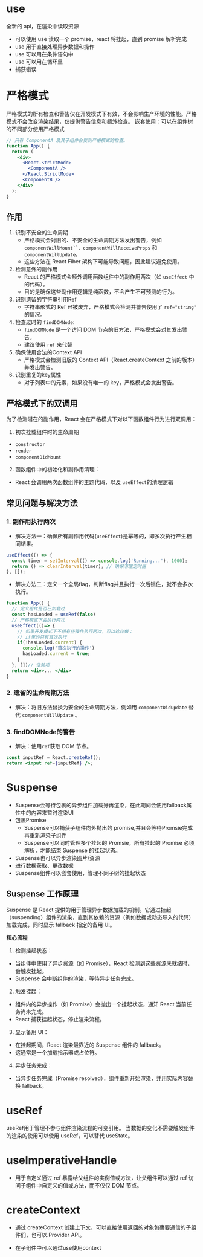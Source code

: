 # use
全新的 api，在渲染中读取资源
 - 可以使用 use 读取一个 promise，react 将挂起，直到 promise 解析完成
 - use 用于直接处理异步数据和操作
 - use 可以用在条件语句中
 - use 可以用在循环里
 - 捕获错误
# 严格模式
严格模式的所有检查和警告仅在开发模式下有效，不会影响生产环境的性能。严格模式不会改变渲染结果，仅提供警告信息和额外检查。
嵌套使用：可以在组件树的不同部分使用严格模式
```jsx
// 只有 ComponentA 及其子组件会受到严格模式的检查。
function App() {
  return (
    <div>
      <React.StrictMode>
        <ComponentA />
      </React.StrictMode>
      <ComponentB />
    </div>
  );
}

```
## 作用
1. 识别不安全的生命周期
   - 严格模式会对旧的、不安全的生命周期方法发出警告，例如` componentWillMount``、componentWillReceiveProps` 和 `componentWillUpdate。`
   - 这些方法在 React Fiber 架构下可能导致问题，因此建议避免使用。
2. 检测意外的副作用
   - React 的严格模式会额外调用函数组件中的副作用两次（如 `useEffect` 中的代码）。
   - 目的是确保这些副作用逻辑是纯函数，不会产生不可预测的行为。
3. 识别遗留的字符串引用Ref
   - 字符串形式的 Ref 已被废弃，严格模式会检测并警告使用了 `ref="string"` 的情况。
4. 检查过时的 `findDOMNode`:
   - `findDOMNode` 是一个访问 DOM 节点的旧方法，严格模式会对其发出警告。
   - 建议使用 `ref` 来代替
5. 确保使用合法的Context API
   - 严格模式会检测旧版的 Context API（React.createContext 之前的版本）并发出警告。
6. 识别重复的key属性
   - 对于列表中的元素，如果没有唯一的 key，严格模式会发出警告。
## 严格模式下的双调用
为了检测潜在的副作用，React 会在严格模式下对以下函数组件行为进行双调用：
1. 初次挂载组件时的生命周期
  - `constructor`
  - `render`
  - `componentDidMount`
2. 函数组件中的初始化和副作用清理：
  - React 会调用两次函数组件的主题代码，以及 `useEffect`的清理逻辑
## 常见问题与解决方法
### 1. 副作用执行两次
  - 解决方法一：确保所有副作用代码(`useEffect`)是幂等的，即多次执行产生相同结果。
  ```jsx
  useEffect(() => {
    const timer = setInterval(() => console.log('Running...'), 1000);
    return () => clearInterval(timer); // 确保清理定时器
  }, []);
  ```
  - 解决方法二：定义一个全局flag，判断flag并且执行一次后锁住，就不会多次执行。
  ```jsx
  function App() {
    // 定义组件是否已加载过
    const hasLoaded = useRef(false)
    // 严格模式下会执行两次
    useEffect(()=> {
      // 如果开发模式下不想有些操作执行两次，可以这样做：
      // if里的只有首次执行
      if(!hasLoaded.current) {
        console.log('首次执行的操作')
        hasLoaded.current = true;
      }
    }, [])// 依赖项
    return <div>... </div>
  }
  ```
### 2. 遗留的生命周期方法
  - 解决：将旧方法替换为安全的生命周期方法，例如用 `componentDidUpdate` 替代 `componentWillUpdate` 。
### 3. findDOMNode的警告
  - 解决：使用`ref`获取 DOM 节点。
  ```jsx
  const inputRef = React.createRef();
  return <input ref={inputRef} />;
  ```
# Suspense
- Suspense会等待包裹的异步组件加载好再渲染，在此期间会使用fallback属性中的内容来暂时渲染UI
- 包裹Promise
  - Suspense可以捕获子组件向外抛出的 promise,并且会等待Promsie完成再重新渲染子组件
  - Suspense可以同时管理多个挂起的 Promsie，所有挂起的 Promise 必须解析，才能结束 Suspense 的挂起状态。
- Suspense也可以异步渲染图片/资源
- 进行数据获取、更改数据
- Suspense组件可以嵌套使用，管理不同子树的挂起状态
## Suspense 工作原理
Suspense 是 React 提供的用于管理异步数据加载的机制。它通过挂起（suspending）组件的渲染，直到其依赖的资源（例如数据或动态导入的代码）加载完成，同时显示 fallback 指定的备用 UI。

**核心流程**

1. 检测挂起状态：
  - 当组件中使用了异步资源（如 Promise），React 检测到这些资源未就绪时，会触发挂起。
  - Suspense 会中断组件的渲染，等待异步任务完成。
2. 触发挂起：
  - 组件内的异步操作（如 Promise）会抛出一个挂起状态，通知 React 当前任务尚未完成。
  - React 捕获挂起状态，停止渲染流程。
3. 显示备用 UI：
  - 在挂起期间，React 渲染最靠近的 Suspense 组件的 fallback。
  - 这通常是一个加载指示器或占位符。
4. 异步任务完成：
  - 当异步任务完成（Promise resolved），组件重新开始渲染，并用实际内容替换 fallback。


# useRef
useRef用于管理不参与组件渲染流程的可变引用。
当数据的变化不需要触发组件的渲染的使用可以使用 useRef，可以替代 useState。
# useImperativeHandle
- 用于自定义通过 ref 暴露给父组件的实例值或方法，让父组件可以通过 ref 访问子组件中自定义的值或方法，而不仅仅 DOM 节点。

# createContext
- 通过 createContext 创建上下文，可以直接使用返回的对象包裹要通信的子组件们，也可以.Provider API。

- 在子组件中可以通过use使用context

